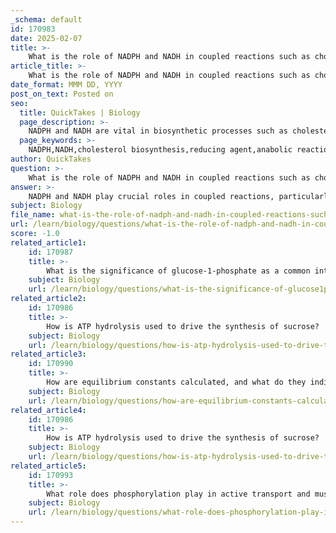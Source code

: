 ```yaml
---
_schema: default
id: 170983
date: 2025-02-07
title: >-
    What is the role of NADPH and NADH in coupled reactions such as cholesterol biosynthesis?
article_title: >-
    What is the role of NADPH and NADH in coupled reactions such as cholesterol biosynthesis?
date_format: MMM DD, YYYY
post_on_text: Posted on
seo:
  title: QuickTakes | Biology
  page_description: >-
    NADPH and NADH are vital in biosynthetic processes such as cholesterol biosynthesis, where NADPH acts as a reducing agent essential for the synthesis of cholesterol, while NADH plays a role in energy production and supports anabolic processes.
  page_keywords: >-
    NADPH,NADH,cholesterol biosynthesis,reducing agent,anabolic reactions,metabolic pathways,coupled reactions,reduction process,electron carrier,energy production
author: QuickTakes
question: >-
    What is the role of NADPH and NADH in coupled reactions such as cholesterol biosynthesis?
answer: >-
    NADPH and NADH play crucial roles in coupled reactions, particularly in biosynthetic processes such as cholesterol biosynthesis. \n\n### Role of NADPH and NADH\n\n1. **NADPH**:\n   - **Function**: NADPH serves primarily as a reducing agent in anabolic reactions, providing the necessary electrons and protons for the synthesis of complex molecules. In the context of cholesterol biosynthesis, NADPH is essential for the reduction of intermediates, facilitating the conversion of 7-dehydrocholesterol to cholesterol. This reaction involves the addition of hydrogen atoms, which is a reduction process, and NADPH is oxidized to NADP+ in the process.\n   - **Mechanism**: The reduction of 7-dehydrocholesterol involves the transfer of electrons from NADPH, which helps to break double bonds and form single bonds, ultimately leading to the formation of cholesterol. This is a key step in the pathway, highlighting the importance of NADPH in providing the reducing power needed for biosynthesis.\n\n2. **NADH**:\n   - **Function**: While NADH is more commonly associated with catabolic reactions (such as glycolysis and the citric acid cycle), it is also an important electron carrier. It is primarily involved in energy production rather than biosynthesis. NADH is generated during the breakdown of glucose and other substrates, and it carries electrons to the electron transport chain, where ATP is produced.\n   - **Role in Coupling**: In metabolic pathways, NADH can indirectly support biosynthetic processes by providing the energy required for the synthesis of ATP, which can then be used in various anabolic reactions, including those that synthesize cholesterol.\n\n### Coupling of Reactions\nIn metabolic pathways, reactions are often coupled to drive energetically unfavorable processes. For example, the synthesis of cholesterol from simpler precursors is coupled with the oxidation of NADPH. This coupling allows the cell to efficiently use the energy stored in NADPH to drive the synthesis of cholesterol, which is essential for cell membrane integrity and hormone production.\n\n### Summary\nIn summary, NADPH is critical for providing the reducing power necessary for biosynthetic reactions like cholesterol synthesis, while NADH primarily functions in energy production through catabolic pathways. Together, they illustrate the interconnectedness of metabolic pathways, where the energy and reducing equivalents from one process can drive another, ensuring the cell's metabolic needs are met efficiently.
subject: Biology
file_name: what-is-the-role-of-nadph-and-nadh-in-coupled-reactions-such-as-cholesterol-biosynthesis.md
url: /learn/biology/questions/what-is-the-role-of-nadph-and-nadh-in-coupled-reactions-such-as-cholesterol-biosynthesis
score: -1.0
related_article1:
    id: 170987
    title: >-
        What is the significance of glucose-1-phosphate as a common intermediate in sucrose synthesis?
    subject: Biology
    url: /learn/biology/questions/what-is-the-significance-of-glucose1phosphate-as-a-common-intermediate-in-sucrose-synthesis
related_article2:
    id: 170986
    title: >-
        How is ATP hydrolysis used to drive the synthesis of sucrose?
    subject: Biology
    url: /learn/biology/questions/how-is-atp-hydrolysis-used-to-drive-the-synthesis-of-sucrose
related_article3:
    id: 170990
    title: >-
        How are equilibrium constants calculated, and what do they indicate about delta G zero values?
    subject: Biology
    url: /learn/biology/questions/how-are-equilibrium-constants-calculated-and-what-do-they-indicate-about-delta-g-zero-values
related_article4:
    id: 170986
    title: >-
        How is ATP hydrolysis used to drive the synthesis of sucrose?
    subject: Biology
    url: /learn/biology/questions/how-is-atp-hydrolysis-used-to-drive-the-synthesis-of-sucrose
related_article5:
    id: 170993
    title: >-
        What role does phosphorylation play in active transport and muscle contraction?
    subject: Biology
    url: /learn/biology/questions/what-role-does-phosphorylation-play-in-active-transport-and-muscle-contraction
---
```


&nbsp;
